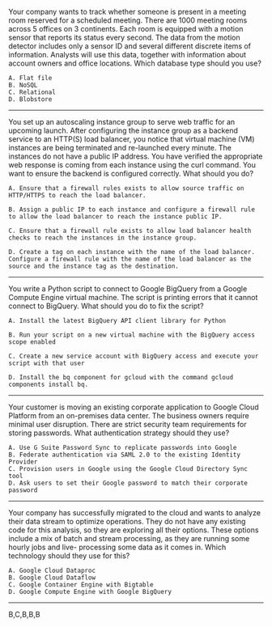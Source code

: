 Your company wants to track whether someone is present in a meeting room reserved for a scheduled meeting. There are 1000 meeting rooms across 5 offices on 3 continents. Each room is equipped with a motion sensor that reports its status every second. The data from the motion detector includes only a sensor ID and several different discrete items of information. Analysts will use this data, together with information about account owners and office locations.
Which database type should you use?

    A. Flat file
    B. NoSQL
    C. Relational
    D. Blobstore

----

You set up an autoscaling instance group to serve web traffic for an upcoming launch. After configuring the instance group as a backend service to an HTTP(S) load balancer, you notice that virtual machine (VM) instances are being terminated and re-launched every minute. The instances do not have a public IP address.
You have verified the appropriate web response is coming from each instance using the curl command. You want to ensure the backend is configured correctly.
What should you do?

    A. Ensure that a firewall rules exists to allow source traffic on HTTP/HTTPS to reach the load balancer.

    B. Assign a public IP to each instance and configure a firewall rule to allow the load balancer to reach the instance public IP.

    C. Ensure that a firewall rule exists to allow load balancer health checks to reach the instances in the instance group.

    D. Create a tag on each instance with the name of the load balancer. Configure a firewall rule with the name of the load balancer as the source and the instance tag as the destination.

----

You write a Python script to connect to Google BigQuery from a Google Compute Engine virtual machine. The script is printing errors that it cannot connect to
BigQuery.
What should you do to fix the script?

    A. Install the latest BigQuery API client library for Python

    B. Run your script on a new virtual machine with the BigQuery access scope enabled

    C. Create a new service account with BigQuery access and execute your script with that user

    D. Install the bq component for gcloud with the command gcloud components install bq.

----

Your customer is moving an existing corporate application to Google Cloud Platform from an on-premises data center. The business owners require minimal user disruption. There are strict security team requirements for storing passwords.
What authentication strategy should they use?

    A. Use G Suite Password Sync to replicate passwords into Google
    B. Federate authentication via SAML 2.0 to the existing Identity Provider
    C. Provision users in Google using the Google Cloud Directory Sync tool
    D. Ask users to set their Google password to match their corporate password

----
Your company has successfully migrated to the cloud and wants to analyze their data stream to optimize operations. They do not have any existing code for this analysis, so they are exploring all their options. These options include a mix of batch and stream processing, as they are running some hourly jobs and live- processing some data as it comes in.
Which technology should they use for this?

    A. Google Cloud Dataproc
    B. Google Cloud Dataflow
    C. Google Container Engine with Bigtable
    D. Google Compute Engine with Google BigQuery
----
B,C,B,B,B
